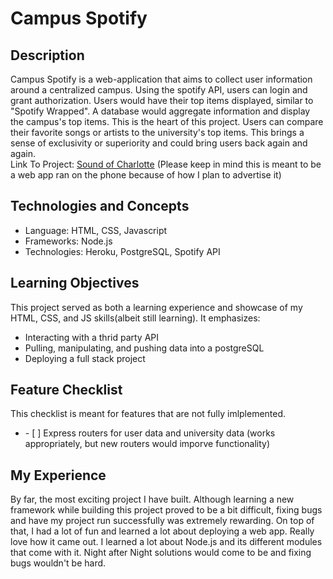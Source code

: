 
<h1>Campus Spotify</h1>
<h2>Description</h2>
Campus Spotify is a web-application that aims to collect user information around a centralized campus. Using the spotify API, users can login
and grant authorization. Users would have their top items displayed, similar to "Spotify Wrapped". A database would aggregate information and display
the campus's top items. This is the heart of this project. Users can compare their favorite songs or artists to the university's top items.
This brings a sense of exclusivity or superiority and could bring users back again and again.
<br>
Link To Project: <a href="https://soundofcharlotte-bee0c583d386.herokuapp.com/" target="_blank">Sound of Charlotte</a> (Please keep in mind this is meant to be a web app
ran on the phone because of how I plan to advertise it)



<h2>Technologies and Concepts</h2>
<ul>
  <li>Language: HTML, CSS, Javascript</li>
  <li>Frameworks: Node.js</li>
  <li>Technologies: Heroku, PostgreSQL, Spotify API</li>
</ul>

<h2>Learning Objectives</h2>
This project served as both a learning experience and showcase of my HTML, CSS, and JS skills(albeit still learning). It emphasizes:
<ul>
  <li>Interacting with a thrid party API</li>
  <li>Pulling, manipulating, and pushing data into a postgreSQL</li>
  <li>Deploying a full stack project</li>
</ul>

<h2>Feature Checklist</h2>
This checklist is meant for features that are not fully imlplemented. <br>
<ul>
  <li>- [ ] Express routers for user data and university data (works appropriately, but new routers would imporve functionality)</li>
</ul>

<h2>My Experience</h2>
By far, the most exciting project I have built. Although learning a new framework while building this project proved to be a bit difficult, fixing bugs and have my project run successfully 
was extremely rewarding. On top of that, I had a lot of fun and learned a lot about deploying a web app. Really love how it came out.
I learned a lot about Node.js and its different modules that come with it. Night after Night solutions would come to be and fixing bugs wouldn't be hard. 
